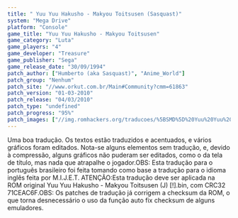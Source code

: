 ```yaml
---
title: " Yuu Yuu Hakusho - Makyou Toitsusen (Sasquast)"
system: "Mega Drive"
platform: "Console"
game_title: "Yuu Yuu Hakusho - Makyou Toitsusen"
game_category: "Luta"
game_players: "4"
game_developer: "Treasure"
game_publisher: "Sega"
game_release_date: "30/09/1994"
patch_author: ["Humberto (aka Sasquast)", "Anime_World"]
patch_group: "Nenhum"
patch_site: "//www.orkut.com.br/Main#Community?cmm=61863"
patch_version: "01-03-2010"
patch_release: "04/03/2010"
patch_type: "undefined"
patch_progress: "95%"
patch_images: ["//img.romhackers.org/traducoes/%5BSMD%5D%20Yuu%20Yuu%20Hakusho%20-%20Makyou%20Toitsusen%20-%20Sasquast%20-%201.png","//img.romhackers.org/traducoes/%5BSMD%5D%20Yuu%20Yuu%20Hakusho%20-%20Makyou%20Toitsusen%20-%20Sasquast%20-%202.png","//img.romhackers.org/traducoes/%5BSMD%5D%20Yuu%20Yuu%20Hakusho%20-%20Makyou%20Toitsusen%20-%20Sasquast%20-%203.png"]
---
```

Uma boa tradução. Os textos estão traduzidos e acentuados, e vários gráficos foram editados. Nota-se alguns elementos sem tradução, e, devido à compressão, alguns gráficos não puderam ser editados, como o da tela de título, mas nada que atrapalhe o jogador.OBS: Esta tradução para o português brasileiro foi feita tomando como base a tradução para o idioma inglês feita por M.I.J.E.T. ATENÇÃO:Esta tradução deve ser aplicada na ROM original Yuu Yuu Hakusho - Makyou Toitsusen (J) [!].bin, com CRC32 71CEAC6F.OBS: Os patches de tradução já corrigem a checksum da ROM, o que torna desnecessário o uso da função auto fix checksum de alguns emuladores.